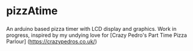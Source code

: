 # pizzAtime
###
An arduino based pizza timer with LCD display and graphics. Work in progress, inspired by my undying love for [Crazy Pedro's Part Time Pizza Parlour] (https://crazypedros.co.uk/)
